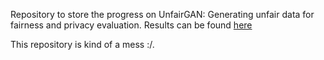 Repository to store the progress on UnfairGAN: Generating unfair data for fairness and privacy evaluation. 
Results can be found [here](Report_GAN_stuff.pdf)

This repository is kind of a mess :/.
